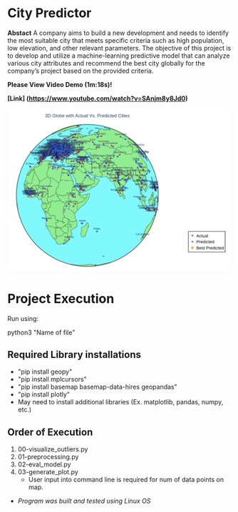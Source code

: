 # City Predictor

**Abstact**
A company aims to build a new development and needs to identify the most suitable city that meets specific criteria such as high population, low elevation, and other relevant parameters. The objective of this project is to develop and utilize a machine-learning predictive model that can analyze various city attributes and recommend the best city globally for the company’s project based on the provided criteria.

**Please View Video Demo (1m:18s)!**

**[Link] (https://www.youtube.com/watch?v=SAnjm8y8Jd0)**

![World Image](Images/Multi-Point-Prediction.png)

# Project Execution

Run using: 

python3 "Name of file"

## Required Library installations
- "pip install geopy"
- "pip install mplcursors"
- "pip install basemap basemap-data-hires geopandas"
- "pip install plotly"
- May need to install additional libraries (Ex. matplotlib, pandas, numpy, etc.)

## Order of Execution
1. 00-visualize_outliers.py
2. 01-preprocessing.py
3. 02-eval_model.py
4. 03-generate_plot.py
    - User input into command line is required for num of data points on map.

* *Program was built and tested using Linux OS*